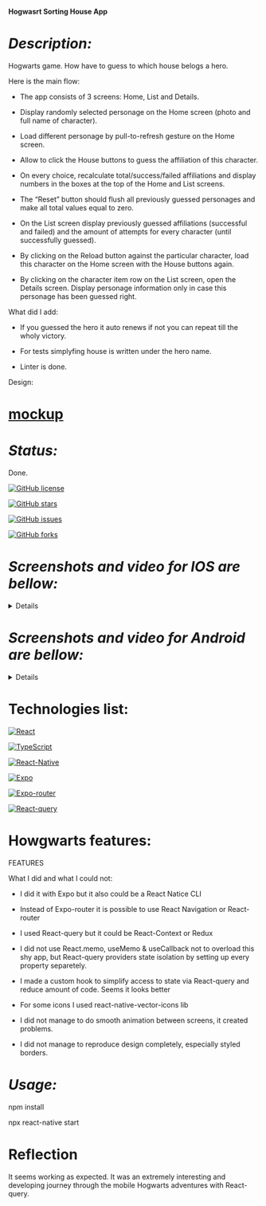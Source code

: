 **Hogwasrt Sorting House App**

# _Description:_

Hogwarts game. How have to guess to which house belogs a hero.

Here is the main flow: 

- The app consists of 3 screens: Home, List and Details.

- Display randomly selected personage on the Home screen (photo and full name of character).

- Load different personage by pull-to-refresh gesture on the Home screen.

- Allow to click the House buttons to guess the affiliation of this character.

- On every choice, recalculate total/success/failed affiliations and display numbers in the boxes at the top of the Home and List screens.

- The “Reset” button should flush all previously guessed personages and make all total values equal to zero.

- On the List screen display previously guessed affiliations (successful and failed) and the amount of attempts for every character (until successfully guessed).

- By clicking on the Reload button against the particular character, load this character on the Home screen with the House buttons again.

- By clicking on the character item row on the List screen, open the Details screen. Display personage information only in case this personage has been guessed right.

What did I add:

- If you guessed the hero it auto renews if not you can repeat till the wholy victory.

- For tests simplyfing house is written under the hero name.

- Linter is done.

Design:

# [mockup](https://camo.githubusercontent.com/d05c30dcfabf04f992c955d5d2e855f4903ea4b09629f4de39c9a0ecc739e571/68747470733a2f2f7265732e636c6f7564696e6172792e636f6d2f646777366d6c6976672f696d6167652f75706c6f61642f76313730353031363636352f53757065725f46696e616c5f666e6b336e7a2e706e67)

# _Status:_

Done.

[![GitHub license](https://img.shields.io/github/license/haduigon/HogwartsSortingHouseApp)](https://github.com/haduigon/HogwartsSortingHouseApp/blob/master/LICENSE)

[![GitHub stars](https://img.shields.io/github/stars/haduigon/HogwartsSortingHouseApp)](https://github.com/haduigon/HogwartsSortingHouseApp/stargazers)

[![GitHub issues](https://img.shields.io/github/issues/haduigon/HogwartsSortingHouseApp)](https://github.com/haduigon/HogwartsSortingHouseApp/issues)

[![GitHub forks](https://img.shields.io/github/forks/haduigon/HogwartsSortingHouseApp)](https://github.com/haduigon/HogwartsSortingHouseApp/network)

# _Screenshots and video for IOS are bellow:_

<details>
  
![Simulator Screenshot - iPhone 15 Pro Max - 2024-11-08 at 21 13 33](https://github.com/user-attachments/assets/a7243f9d-3cfe-4371-af69-2786bd14a8f6)
  
![Simulator Screenshot - iPhone 15 Pro Max - 2024-11-08 at 21 13 58](https://github.com/user-attachments/assets/23b1ac47-8645-474f-9df8-3aa9a6035381)

![Simulator Screenshot - iPhone 15 Pro Max - 2024-11-08 at 21 14 09](https://github.com/user-attachments/assets/98e60cb2-272d-4f7c-b754-32ee0a81840a)

![Simulator Screenshot - iPhone 15 Pro Max - 2024-11-08 at 21 14 27](https://github.com/user-attachments/assets/68752e77-66f3-4d13-a4d1-80f90e076755)

https://github.com/user-attachments/assets/091d3a14-09d5-4081-9ca5-374ed6278898

https://github.com/user-attachments/assets/fbc65421-545a-40d0-b26c-d4586e56c5c2

</details>

# _Screenshots and video for Android are bellow:_

<details>
  
![2024-11-08 22 01 07](https://github.com/user-attachments/assets/726f773b-496c-410c-92fa-b39063bdd136)

![2024-11-08 22 01 15](https://github.com/user-attachments/assets/3d255da6-8cbb-4f6f-acf0-6ba86baba09c)

![2024-11-08 22 00 44](https://github.com/user-attachments/assets/a923b3b9-35e0-43ed-be5e-6d48e6b74a51)

![2024-11-08 22 00 57](https://github.com/user-attachments/assets/fc3a1dd9-8967-414f-8eee-3b4a3a2fbcb6)

https://github.com/user-attachments/assets/2eee4f84-ec9d-4e50-8104-38e739f18e51

</details>

# Technologies list:

[![React](https://img.shields.io/badge/React-18.2.0-green)](https://react.dev/)

[![TypeScript](https://img.shields.io/badge/TypeScript-5.3.3-green)](https://www.typescriptlang.org/)

[![React-Native](https://img.shields.io/badge/React%20Native-0.74.5-yellow)](https://reactnative.dev/)

[![Expo](https://img.shields.io/badge/Expo-51.0.28-grey)](https://expo.dev/)

[![Expo-router](https://img.shields.io/badge/Expo%20router-3.5.23-orange)](https://expo.dev/)

[![React-query](https://img.shields.io/badge/React%20query-5.59.20-lightgreen)](https://tanstack.com/query/v3)


# Howgwarts features:

FEATURES

What I did and what I could not:

- I did it with Expo but it also could be a React Natice CLI

- Instead of Expo-router it is possible to use React Navigation or React-router 
  
- I used React-query but it could be React-Context or Redux

- I did not use React.memo, useMemo & useCallback not to overload this shy app, but React-query providers state isolation by setting up every property separetely.

- I made a custom hook to simplify access to state via React-query and reduce amount of code. Seems it looks better

- For some icons I used react-native-vector-icons lib

- I did not manage to do smooth animation between screens, it created problems.

- I did not manage to reproduce design completely, especially styled borders.

# _Usage:_

npm install

npx react-native start

# Reflection

It seems working as expected. It was an extremely interesting and developing journey through the mobile Hogwarts adventures with React-query.
